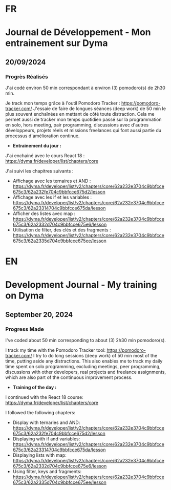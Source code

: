 # FR

# Journal de Développement - Mon entrainement sur Dyma

## 20/09/2024

### Progrès Réalisés

J'ai codé environ 50 min correspondant à environ (3) pomodoro(s) de 2h30 min.

Je track mon temps grâce à l'outil Pomodoro Tracker : https://pomodoro-tracker.com/
J'essaie de faire de longues séances (deep work) de 50 min le plus souvent enchaînées en mettant de côté toute distraction.
Cela me permet aussi de tracker mon temps quotidien passé sur la programmation en solo, hors meeting, pair programming, discussions avec d'autres développeurs, projets réels et missions freelances qui font aussi partie du processus d'amélioration continue.

- **Entrainement du jour :**

J'ai enchainé avec le cours React 18 : https://dyma.fr/developer/list/chapters/core

J'ai suivi les chapitres suivants :

- Affichage avec les ternaires et AND : https://dyma.fr/developer/list/v2/chapters/core/62a232e3704c9bbfcce675c3/62a232fe704c9bbfcce675d2/lesson
- Affichage avec les if et les variables : https://dyma.fr/developer/list/v2/chapters/core/62a232e3704c9bbfcce675c3/62a23314704c9bbfcce675da/lesson
- Afficher des listes avec map : https://dyma.fr/developer/list/v2/chapters/core/62a232e3704c9bbfcce675c3/62a2332d704c9bbfcce675e6/lesson
- Utilisation de filter, des clés et des fragments : https://dyma.fr/developer/list/v2/chapters/core/62a232e3704c9bbfcce675c3/62a2335d704c9bbfcce675ee/lesson

# EN

# Development Journal - My training on Dyma

## September 20, 2024

### Progress Made

I've coded about 50 min corresponding to about (3) 2h30 min pomodoro(s).

I track my time with the Pomodoro Tracker tool: https://pomodoro-tracker.com/ I try to do long sessions (deep work) of 50 min most of the time, putting aside any distractions. This also enables me to track my daily time spent on solo programming, excluding meetings, peer programming, discussions with other developers, real projects and freelance assignments, which are also part of the continuous improvement process.

- **Training of the day :**

I continued with the React 18 course: https://dyma.fr/developer/list/chapters/core

I followed the following chapters:

- Display with ternaries and AND: https://dyma.fr/developer/list/v2/chapters/core/62a232e3704c9bbfcce675c3/62a232fe704c9bbfcce675d2/lesson
- Displaying with if and variables: https://dyma.fr/developer/list/v2/chapters/core/62a232e3704c9bbfcce675c3/62a23314704c9bbfcce675da/lesson
- Displaying lists with map: https://dyma.fr/developer/list/v2/chapters/core/62a232e3704c9bbfcce675c3/62a2332d704c9bbfcce675e6/lesson
- Using filter, keys and fragments: https://dyma.fr/developer/list/v2/chapters/core/62a232e3704c9bbfcce675c3/62a2335d704c9bbfcce675ee/lesson
